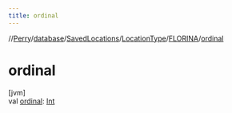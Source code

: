 ```yaml
---
title: ordinal
---
```

//[Perry](../../../../../index.html)/[database](../../../index.html)/[SavedLocations](../../index.html)/[LocationType](../index.html)/[FLORINA](index.html)/[ordinal](ordinal.html)



# ordinal



[jvm]\
val [ordinal](ordinal.html): [Int](https://kotlinlang.org/api/latest/jvm/stdlib/kotlin/-int/index.html)




